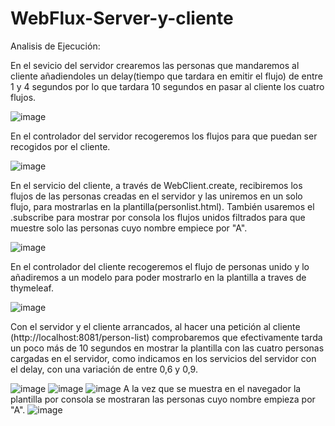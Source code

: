 # WebFlux-Server-y-cliente
Analisis de Ejecución:

En el sevicio del servidor crearemos las personas que mandaremos al cliente añadiendoles un delay(tiempo que tardara en emitir el flujo) de entre 1 y 4 segundos por lo que tardara 10 segundos en pasar al cliente los cuatro flujos.

![image](https://user-images.githubusercontent.com/64962627/194370438-0a67132e-d31f-47ab-86d8-a667e1b8bf4c.png)

En el controlador del servidor recogeremos los flujos para que puedan ser recogidos por el cliente.

![image](https://user-images.githubusercontent.com/64962627/194374832-4c58018a-b33e-4ae7-bd97-aa4d26e02a39.png)

En el servicio del cliente, a través de WebClient.create, recibiremos los flujos de las personas creadas en el servidor y las uniremos en un solo flujo, para mostrarlas en la plantilla(personlist.html).
También usaremos el .subscribe para mostrar por consola los flujos unidos filtrados para que muestre solo las personas cuyo nombre empiece por "A".

![image](https://user-images.githubusercontent.com/64962627/194375431-7acd7971-0522-4b09-a4a5-e156be5febfb.png)

En el controlador del cliente recogeremos el flujo de personas unido y lo añadiremos a un modelo para poder mostrarlo en la plantilla a traves de thymeleaf.

![image](https://user-images.githubusercontent.com/64962627/194374429-cff1a3e9-0bed-44c7-8533-d1ca488ccd45.png)

Con el servidor y el cliente arrancados, al hacer una petición al cliente (http://localhost:8081/person-list) comprobaremos que efectivamente tarda un poco más de 10 segundos en mostrar la plantilla con las cuatro personas cargadas en el servidor, como indicamos en los servicios del servidor con el delay, con una variación de entre 0,6 y 0,9.

![image](https://user-images.githubusercontent.com/64962627/194364453-24782809-80db-4d3a-a922-920edb0a64b3.png)
![image](https://user-images.githubusercontent.com/64962627/194369385-422bdebc-f74e-40ad-9cdb-4ef6ff37785f.png)
![image](https://user-images.githubusercontent.com/64962627/194369752-b54ce77c-93a1-4496-ad00-1035593a5c59.png)
A la vez que se muestra en el navegador la plantilla por consola se mostraran las personas cuyo nombre empieza por "A".
![image](https://user-images.githubusercontent.com/64962627/194373708-fe1e8f46-f060-4a1f-9e6d-e714fdb5ec1e.png)




